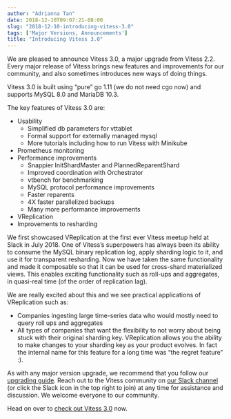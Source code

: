 ```yaml
---
author: "Adrianna Tan"
date: 2018-12-10T09:07:21-08:00
slug: "2018-12-10-introducing-vitess-3.0"
tags: ['Major Versions, Announcements']
title: "Introducing Vitess 3.0"
---
```


We are pleased to announce Vitess 3.0, a major upgrade from Vitess 2.2. Every major release of Vitess brings new features and improvements for our community, and also sometimes introduces new ways of doing things.

Vitess 3.0 is built using “pure” go 1.11 (we do not need cgo now) and supports MySQL 8.0 and MariaDB 10.3.

The key features of Vitess 3.0 are:

* Usability
    * Simplified db parameters for vttablet
    * Formal support for externally managed mysql
    * More tutorials including how to run Vitess with Minikube
* Prometheus monitoring
* Performance improvements
    * Snappier InitShardMaster and PlannedReparentShard
    * Improved coordination with Orchestrator
    * vtbench for benchmarking
    * MySQL protocol performance improvements
    * Faster reparents
    * 4X faster parallelized backups
    * Many more performance improvements
* VReplication
* Improvements to resharding

We first showcased VReplication at the first ever Vitess meetup held at Slack in July 2018. One of Vitess’s superpowers has always been its ability to consume the MySQL binary replication log, apply sharding logic to it, and use it for transparent resharding. Now we have taken the same functionality and made it composable so that it can be used for cross-shard materialized views. This enables exciting functionality such as roll-ups and aggregates, in quasi-real time (of the order of replication lag).

We are really excited about this and we see practical applications of VReplication such as:

* Companies ingesting large time-series data who would mostly need to query roll ups and aggregates
* All types of companies that want the flexibility to not worry about being stuck with their original sharding key. VReplication allows you the ability to make changes to your sharding key as your product evolves. In fact the internal name for this feature for a long time was “the regret feature” :).

As with any major version upgrade, we recommend that you follow our [upgrading guide](../../docs/user-guides/upgrading/). Reach out to the Vitess community on [our Slack channel](https://vitess.slack.com) (or click the Slack icon in the top right to join) at any time for assistance and discussion. We welcome everyone to our community.

Head on over to [check out Vitess 3.0](https://github.com/vitessio/vitess/releases/tag/v3.0) now.
